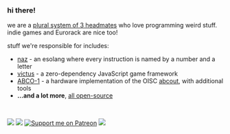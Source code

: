 ### hi there!
we are a [plural system of 3 headmates](https://sporeball.dev/pages/system_information) who love programming weird stuff. indie games and Eurorack are nice too!

stuff we're responsible for includes:
- [naz](https://github.com/sporeball/naz) - an esolang where every instruction is named by a number and a letter
- [victus](https://github.com/sporeball/victus) - a zero-dependency JavaScript game framework
- [ABCO-1](https://github.com/sporeball/ABCO-1) - a hardware implementation of the OISC [abcout](https://esolangs.org/wiki/Abcout), with additional tools
- **...and a lot more**, [all open-source](https://github.com/sporeball?tab=repositories)

<br/>

<a href="https://tech.lgbt/@sporeball"><img src="https://img.shields.io/badge/mastodon-%236364FF.svg?&style=for-the-badge&logo=mastodon&logoColor=white"></a>
<a href="https://scrapbook.hackclub.com/sporeball"><img src="https://img.shields.io/badge/scrapbook-%23EC3750.svg?&style=for-the-badge&logo=hack-club&logoColor=white"></a>
[![Support me on Patreon](https://img.shields.io/endpoint.svg?url=https%3A%2F%2Fshieldsio-patreon.vercel.app%2Fapi%3Fusername%3Dsporeball%26type%3Dpledges%26suffix%3D%252Fmonth&style=for-the-badge)](https://patreon.com/sporeball)
<a href="https://sporeball.bandcamp.com"><img src="https://img.shields.io/badge/bandcamp-%23408294.svg?&style=for-the-badge&logo=bandcamp&logoColor=white"></a>

<!--
**sporeball/sporeball** is a ✨ _special_ ✨ repository because its `README.md` (this file) appears on your GitHub profile.

Here are some ideas to get you started:

- 🔭 I’m currently working on ...
- 🌱 I’m currently learning ...
- 👯 I’m looking to collaborate on ...
- 🤔 I’m looking for help with ...
- 💬 Ask me about ...
- 📫 How to reach me: ...
- 😄 Pronouns: ...
- ⚡ Fun fact: ...
-->
